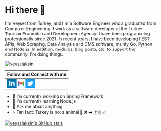 # Hi there 👋
I'm Veysel from Turkey, and I'm a Software Engineer who a graduated from Computer Engineering. 
I work as a software developer at the Turkey Tourism Promotion and Development Agency. I have been programming professionally since 2021. In recent years, I have been developing REST APIs, Web Scraping, Data Analysis and CMS software, mainly Go, Python and Node.js. In addition, modules, blog posts, etc. to support the community. I'm doing things.



<p align="left"> <img src="https://komarev.com/ghpvc/?username=veyselaksin&label=Profile%20views&color=0e75b6&style=flat" alt="veyselaksin" /> </p>


|Follow and Connect with me|
|-----|
|<a href="https://www.linkedin.com/in/veyselaksin/"><img align="left" alt="Veysel's LinkedIn" width="30px" src="https://github.com/edent/SuperTinyIcons/blob/master/images/svg/linkedin.svg" /></a> <a href="https://twitter.com/veyselaksinn" target="blank"><img align="center" src="https://github.com/edent/SuperTinyIcons/blob/master/images/svg/twitter.svg" alt="veyselaksinn" width="30"/></a> <a href="mailto:veyselaksn@gmail.com"><img align="left" alt="Veysel's Email address" width="30px" src="https://github.com/edent/SuperTinyIcons/blob/master/images/svg/gmail.svg" /></a>|


- 🔭 I’m currently working on Spring Framework
- 🌱 I’m currently learning Node.js
- 💬 Ask me about anything
- ⚡ Fun fact: Turkey is not a animal 🦃 ❌ ➡️ 🇹🇷 ✅

[![veyselaksin's GitHub stats](https://github-readme-stats.vercel.app/api?username=veyselaksin)](https://github.com/anuraghazra/github-readme-stats)



